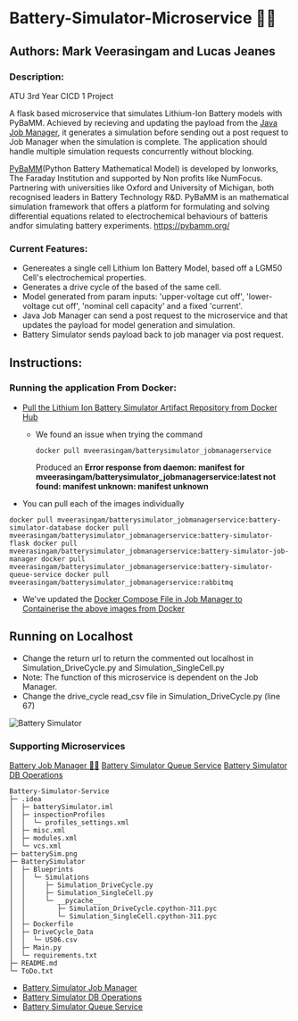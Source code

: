 # Battery-Simulator-Microservice 🔋💥
## Authors: Mark Veerasingam and Lucas Jeanes
### Description: 
ATU 3rd Year CICD 1 Project

A flask based microservice that simulates Lithium-Ion Battery models with PyBaMM. 
Achieved by recieving and updating the payload from the [Java Job Manager](https://github.com/mVeerasingam/BatterySimulator-JobManager/tree/master), it generates a simulation
before sending out a post request to Job Manager when the simulation is complete.
The application should handle multiple simulation requests concurrently without blocking.

[PyBaMM](https://github.com/pybamm-team/)(Python Battery Mathematical Model) is developed by Ionworks, The Faraday Institution and supported by Non profits like NumFocus. Partnering with universities like Oxford and University of Michigan, both recognised leaders in Battery Technology R&D. PyBaMM is an mathematical simulation framework that offers a platform for formulating and solving differential equations related to electrochemical behaviours of batteris andfor simulating battery experiments. https://pybamm.org/

### Current Features:
-   Genereates a single cell Lithium Ion Battery Model, based off a LGM50 Cell's electrochemical properties.
-   Generates a drive cycle of the based of the same cell.
-   Model generated from param inputs: 'upper-voltage cut off', 'lower-voltage cut off', 'nominal cell capacity' and a fixed 'current'.
-   Java Job Manager can send a post request to the microservice and that updates the payload for model generation and simulation.
-   Battery Simulator sends payload back to job manager via post request.

## Instructions:
### Running the application From Docker:
- [Pull the Lithium Ion Battery Simulator Artifact Repository from Docker Hub](https://hub.docker.com/repository/docker/mveerasingam/batterysimulator_jobmanagerservice/general)
  - We found an issue when trying the command
    
    `docker pull mveerasingam/batterysimulator_jobmanagerservice`
    
    Produced an **Error response from daemon: manifest for mveerasingam/batterysimulator_jobmanagerservice:latest not found: manifest unknown: manifest unknown**
    
- You can pull each of the images individually
  
``
docker pull mveerasingam/batterysimulator_jobmanagerservice:battery-simulator-database
docker pull mveerasingam/batterysimulator_jobmanagerservice:battery-simulator-flask
docker pull mveerasingam/batterysimulator_jobmanagerservice:battery-simulator-job-manager
docker pull mveerasingam/batterysimulator_jobmanagerservice:battery-simulator-queue-service
docker pull mveerasingam/batterysimulator_jobmanagerservice:rabbitmq
``

- We've updated the [Docker Compose File in Job Manager to Containerise the above images from Docker](https://github.com/mVeerasingam/BatterySimulator-JobManager/blob/master/docker-compose.yml)

## Running on Localhost
- Change the return url to return the commented out localhost in Simulation_DriveCycle.py and Simulation_SingleCell.py
- Note: The function of this microservice is dependent on the Job Manager.
- Change the drive_cycle read_csv file in Simulation_DriveCycle.py (line 67)

![Battery Simulator](https://github.com/mVeerasingam/Battery-Simulator-Service/raw/main/BatterySim_CICD.drawio.png)

### Supporting Microservices
[Battery Job Manager 🔋🔄]([https://github.com/mVeerasingam/Battery_Sim_CICD.draw.io](https://github.com/mVeerasingam/BatterySimulator-JobManager))
[Battery Simulator Queue Service](https://github.com/mVeerasingam/BatterySimulator-QueueService)
[Battery Simulator DB Operations](https://github.com/mVeerasingam/BatterySimulator_DatabaseOperations)

```
Battery-Simulator-Service
├─ .idea
│  ├─ batterySimulator.iml
│  ├─ inspectionProfiles
│  │  └─ profiles_settings.xml
│  ├─ misc.xml
│  ├─ modules.xml
│  └─ vcs.xml
├─ batterySim.png
├─ BatterySimulator
│  ├─ Blueprints
│  │  └─ Simulations
│  │     ├─ Simulation_DriveCycle.py
│  │     ├─ Simulation_SingleCell.py
│  │     └─ __pycache__
│  │        ├─ Simulation_DriveCycle.cpython-311.pyc
│  │        └─ Simulation_SingleCell.cpython-311.pyc
│  ├─ Dockerfile
│  ├─ DriveCycle_Data
│  │  └─ US06.csv
│  ├─ Main.py
│  └─ requirements.txt
├─ README.md
└─ ToDo.txt

```
- [Battery Simulator Job Manager](https://github.com/mVeerasingam/BatterySimulator-JobManager)
- [Battery Simulator DB Operations](https://github.com/mVeerasingam/BatterySimulator_DatabaseOperations)
- [Battery Simulator Queue Service](https://github.com/mVeerasingam/BatterySimulator-QueueService/tree/master)
